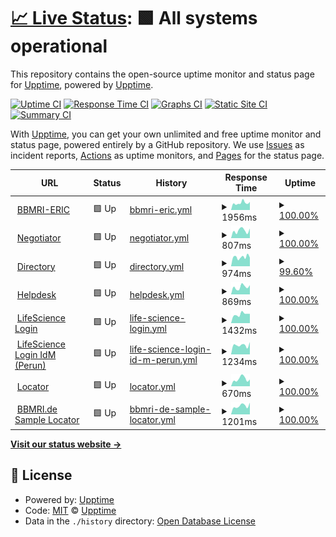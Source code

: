# [📈 Live Status](https://status.bbmri-eric.eu): <!--live status--> **🟩 All systems operational**

This repository contains the open-source uptime monitor and status page for [Upptime](https://upptime.js.org), powered by [Upptime](https://github.com/upptime/upptime).

[![Uptime CI](https://github.com/bbmri-eric/status/workflows/Uptime%20CI/badge.svg)](https://github.com/bbmri-eric/status/actions?query=workflow%3A%22Uptime+CI%22)
[![Response Time CI](https://github.com/bbmri-eric/status/workflows/Response%20Time%20CI/badge.svg)](https://github.com/bbmri-eric/status/actions?query=workflow%3A%22Response+Time+CI%22)
[![Graphs CI](https://github.com/bbmri-eric/status/workflows/Graphs%20CI/badge.svg)](https://github.com/bbmri-eric/status/actions?query=workflow%3A%22Graphs+CI%22)
[![Static Site CI](https://github.com/bbmri-eric/status/workflows/Static%20Site%20CI/badge.svg)](https://github.com/bbmri-eric/status/actions?query=workflow%3A%22Static+Site+CI%22)
[![Summary CI](https://github.com/bbmri-eric/status/workflows/Summary%20CI/badge.svg)](https://github.com/bbmri-eric/status/actions?query=workflow%3A%22Summary+CI%22)

With [Upptime](https://upptime.js.org), you can get your own unlimited and free uptime monitor and status page, powered entirely by a GitHub repository. We use [Issues](https://github.com/upptime/upptime/issues) as incident reports, [Actions](https://github.com/bbmri-eric/status/actions) as uptime monitors, and [Pages](https://status.bbmri-eric.eu) for the status page.

<!--start: status pages-->
<!-- This summary is generated by Upptime (https://github.com/upptime/upptime) -->
<!-- Do not edit this manually, your changes will be overwritten -->
<!-- prettier-ignore -->
| URL | Status | History | Response Time | Uptime |
| --- | ------ | ------- | ------------- | ------ |
| <img alt="" src="https://icons.duckduckgo.com/ip3/www.bbmri-eric.eu.ico" height="13"> [BBMRI-ERIC](https://www.bbmri-eric.eu) | 🟩 Up | [bbmri-eric.yml](https://github.com/BBMRI-ERIC/status/commits/HEAD/history/bbmri-eric.yml) | <details><summary><img alt="Response time graph" src="./graphs/bbmri-eric/response-time-week.png" height="20"> 1956ms</summary><br><a href="https://status.bbmri-eric.eu/history/bbmri-eric"><img alt="Response time 2493" src="https://img.shields.io/endpoint?url=https%3A%2F%2Fraw.githubusercontent.com%2FBBMRI-ERIC%2Fstatus%2FHEAD%2Fapi%2Fbbmri-eric%2Fresponse-time.json"></a><br><a href="https://status.bbmri-eric.eu/history/bbmri-eric"><img alt="24-hour response time 2059" src="https://img.shields.io/endpoint?url=https%3A%2F%2Fraw.githubusercontent.com%2FBBMRI-ERIC%2Fstatus%2FHEAD%2Fapi%2Fbbmri-eric%2Fresponse-time-day.json"></a><br><a href="https://status.bbmri-eric.eu/history/bbmri-eric"><img alt="7-day response time 1956" src="https://img.shields.io/endpoint?url=https%3A%2F%2Fraw.githubusercontent.com%2FBBMRI-ERIC%2Fstatus%2FHEAD%2Fapi%2Fbbmri-eric%2Fresponse-time-week.json"></a><br><a href="https://status.bbmri-eric.eu/history/bbmri-eric"><img alt="30-day response time 1947" src="https://img.shields.io/endpoint?url=https%3A%2F%2Fraw.githubusercontent.com%2FBBMRI-ERIC%2Fstatus%2FHEAD%2Fapi%2Fbbmri-eric%2Fresponse-time-month.json"></a><br><a href="https://status.bbmri-eric.eu/history/bbmri-eric"><img alt="1-year response time 2496" src="https://img.shields.io/endpoint?url=https%3A%2F%2Fraw.githubusercontent.com%2FBBMRI-ERIC%2Fstatus%2FHEAD%2Fapi%2Fbbmri-eric%2Fresponse-time-year.json"></a></details> | <details><summary><a href="https://status.bbmri-eric.eu/history/bbmri-eric">100.00%</a></summary><a href="https://status.bbmri-eric.eu/history/bbmri-eric"><img alt="All-time uptime 97.26%" src="https://img.shields.io/endpoint?url=https%3A%2F%2Fraw.githubusercontent.com%2FBBMRI-ERIC%2Fstatus%2FHEAD%2Fapi%2Fbbmri-eric%2Fuptime.json"></a><br><a href="https://status.bbmri-eric.eu/history/bbmri-eric"><img alt="24-hour uptime 100.00%" src="https://img.shields.io/endpoint?url=https%3A%2F%2Fraw.githubusercontent.com%2FBBMRI-ERIC%2Fstatus%2FHEAD%2Fapi%2Fbbmri-eric%2Fuptime-day.json"></a><br><a href="https://status.bbmri-eric.eu/history/bbmri-eric"><img alt="7-day uptime 100.00%" src="https://img.shields.io/endpoint?url=https%3A%2F%2Fraw.githubusercontent.com%2FBBMRI-ERIC%2Fstatus%2FHEAD%2Fapi%2Fbbmri-eric%2Fuptime-week.json"></a><br><a href="https://status.bbmri-eric.eu/history/bbmri-eric"><img alt="30-day uptime 100.00%" src="https://img.shields.io/endpoint?url=https%3A%2F%2Fraw.githubusercontent.com%2FBBMRI-ERIC%2Fstatus%2FHEAD%2Fapi%2Fbbmri-eric%2Fuptime-month.json"></a><br><a href="https://status.bbmri-eric.eu/history/bbmri-eric"><img alt="1-year uptime 99.86%" src="https://img.shields.io/endpoint?url=https%3A%2F%2Fraw.githubusercontent.com%2FBBMRI-ERIC%2Fstatus%2FHEAD%2Fapi%2Fbbmri-eric%2Fuptime-year.json"></a></details>
| <img alt="" src="https://icons.duckduckgo.com/ip3/negotiator.bbmri-eric.eu.ico" height="13"> [Negotiator](https://negotiator.bbmri-eric.eu) | 🟩 Up | [negotiator.yml](https://github.com/BBMRI-ERIC/status/commits/HEAD/history/negotiator.yml) | <details><summary><img alt="Response time graph" src="./graphs/negotiator/response-time-week.png" height="20"> 807ms</summary><br><a href="https://status.bbmri-eric.eu/history/negotiator"><img alt="Response time 788" src="https://img.shields.io/endpoint?url=https%3A%2F%2Fraw.githubusercontent.com%2FBBMRI-ERIC%2Fstatus%2FHEAD%2Fapi%2Fnegotiator%2Fresponse-time.json"></a><br><a href="https://status.bbmri-eric.eu/history/negotiator"><img alt="24-hour response time 646" src="https://img.shields.io/endpoint?url=https%3A%2F%2Fraw.githubusercontent.com%2FBBMRI-ERIC%2Fstatus%2FHEAD%2Fapi%2Fnegotiator%2Fresponse-time-day.json"></a><br><a href="https://status.bbmri-eric.eu/history/negotiator"><img alt="7-day response time 807" src="https://img.shields.io/endpoint?url=https%3A%2F%2Fraw.githubusercontent.com%2FBBMRI-ERIC%2Fstatus%2FHEAD%2Fapi%2Fnegotiator%2Fresponse-time-week.json"></a><br><a href="https://status.bbmri-eric.eu/history/negotiator"><img alt="30-day response time 725" src="https://img.shields.io/endpoint?url=https%3A%2F%2Fraw.githubusercontent.com%2FBBMRI-ERIC%2Fstatus%2FHEAD%2Fapi%2Fnegotiator%2Fresponse-time-month.json"></a><br><a href="https://status.bbmri-eric.eu/history/negotiator"><img alt="1-year response time 776" src="https://img.shields.io/endpoint?url=https%3A%2F%2Fraw.githubusercontent.com%2FBBMRI-ERIC%2Fstatus%2FHEAD%2Fapi%2Fnegotiator%2Fresponse-time-year.json"></a></details> | <details><summary><a href="https://status.bbmri-eric.eu/history/negotiator">100.00%</a></summary><a href="https://status.bbmri-eric.eu/history/negotiator"><img alt="All-time uptime 99.94%" src="https://img.shields.io/endpoint?url=https%3A%2F%2Fraw.githubusercontent.com%2FBBMRI-ERIC%2Fstatus%2FHEAD%2Fapi%2Fnegotiator%2Fuptime.json"></a><br><a href="https://status.bbmri-eric.eu/history/negotiator"><img alt="24-hour uptime 100.00%" src="https://img.shields.io/endpoint?url=https%3A%2F%2Fraw.githubusercontent.com%2FBBMRI-ERIC%2Fstatus%2FHEAD%2Fapi%2Fnegotiator%2Fuptime-day.json"></a><br><a href="https://status.bbmri-eric.eu/history/negotiator"><img alt="7-day uptime 100.00%" src="https://img.shields.io/endpoint?url=https%3A%2F%2Fraw.githubusercontent.com%2FBBMRI-ERIC%2Fstatus%2FHEAD%2Fapi%2Fnegotiator%2Fuptime-week.json"></a><br><a href="https://status.bbmri-eric.eu/history/negotiator"><img alt="30-day uptime 100.00%" src="https://img.shields.io/endpoint?url=https%3A%2F%2Fraw.githubusercontent.com%2FBBMRI-ERIC%2Fstatus%2FHEAD%2Fapi%2Fnegotiator%2Fuptime-month.json"></a><br><a href="https://status.bbmri-eric.eu/history/negotiator"><img alt="1-year uptime 100.00%" src="https://img.shields.io/endpoint?url=https%3A%2F%2Fraw.githubusercontent.com%2FBBMRI-ERIC%2Fstatus%2FHEAD%2Fapi%2Fnegotiator%2Fuptime-year.json"></a></details>
| <img alt="" src="https://icons.duckduckgo.com/ip3/directory.bbmri-eric.eu.ico" height="13"> [Directory](https://directory.bbmri-eric.eu) | 🟩 Up | [directory.yml](https://github.com/BBMRI-ERIC/status/commits/HEAD/history/directory.yml) | <details><summary><img alt="Response time graph" src="./graphs/directory/response-time-week.png" height="20"> 974ms</summary><br><a href="https://status.bbmri-eric.eu/history/directory"><img alt="Response time 979" src="https://img.shields.io/endpoint?url=https%3A%2F%2Fraw.githubusercontent.com%2FBBMRI-ERIC%2Fstatus%2FHEAD%2Fapi%2Fdirectory%2Fresponse-time.json"></a><br><a href="https://status.bbmri-eric.eu/history/directory"><img alt="24-hour response time 823" src="https://img.shields.io/endpoint?url=https%3A%2F%2Fraw.githubusercontent.com%2FBBMRI-ERIC%2Fstatus%2FHEAD%2Fapi%2Fdirectory%2Fresponse-time-day.json"></a><br><a href="https://status.bbmri-eric.eu/history/directory"><img alt="7-day response time 974" src="https://img.shields.io/endpoint?url=https%3A%2F%2Fraw.githubusercontent.com%2FBBMRI-ERIC%2Fstatus%2FHEAD%2Fapi%2Fdirectory%2Fresponse-time-week.json"></a><br><a href="https://status.bbmri-eric.eu/history/directory"><img alt="30-day response time 1053" src="https://img.shields.io/endpoint?url=https%3A%2F%2Fraw.githubusercontent.com%2FBBMRI-ERIC%2Fstatus%2FHEAD%2Fapi%2Fdirectory%2Fresponse-time-month.json"></a><br><a href="https://status.bbmri-eric.eu/history/directory"><img alt="1-year response time 979" src="https://img.shields.io/endpoint?url=https%3A%2F%2Fraw.githubusercontent.com%2FBBMRI-ERIC%2Fstatus%2FHEAD%2Fapi%2Fdirectory%2Fresponse-time-year.json"></a></details> | <details><summary><a href="https://status.bbmri-eric.eu/history/directory">99.60%</a></summary><a href="https://status.bbmri-eric.eu/history/directory"><img alt="All-time uptime 99.39%" src="https://img.shields.io/endpoint?url=https%3A%2F%2Fraw.githubusercontent.com%2FBBMRI-ERIC%2Fstatus%2FHEAD%2Fapi%2Fdirectory%2Fuptime.json"></a><br><a href="https://status.bbmri-eric.eu/history/directory"><img alt="24-hour uptime 100.00%" src="https://img.shields.io/endpoint?url=https%3A%2F%2Fraw.githubusercontent.com%2FBBMRI-ERIC%2Fstatus%2FHEAD%2Fapi%2Fdirectory%2Fuptime-day.json"></a><br><a href="https://status.bbmri-eric.eu/history/directory"><img alt="7-day uptime 99.60%" src="https://img.shields.io/endpoint?url=https%3A%2F%2Fraw.githubusercontent.com%2FBBMRI-ERIC%2Fstatus%2FHEAD%2Fapi%2Fdirectory%2Fuptime-week.json"></a><br><a href="https://status.bbmri-eric.eu/history/directory"><img alt="30-day uptime 99.91%" src="https://img.shields.io/endpoint?url=https%3A%2F%2Fraw.githubusercontent.com%2FBBMRI-ERIC%2Fstatus%2FHEAD%2Fapi%2Fdirectory%2Fuptime-month.json"></a><br><a href="https://status.bbmri-eric.eu/history/directory"><img alt="1-year uptime 99.30%" src="https://img.shields.io/endpoint?url=https%3A%2F%2Fraw.githubusercontent.com%2FBBMRI-ERIC%2Fstatus%2FHEAD%2Fapi%2Fdirectory%2Fuptime-year.json"></a></details>
| <img alt="" src="https://icons.duckduckgo.com/ip3/helpdesk.bbmri-eric.eu.ico" height="13"> [Helpdesk](https://helpdesk.bbmri-eric.eu/RT) | 🟩 Up | [helpdesk.yml](https://github.com/BBMRI-ERIC/status/commits/HEAD/history/helpdesk.yml) | <details><summary><img alt="Response time graph" src="./graphs/helpdesk/response-time-week.png" height="20"> 869ms</summary><br><a href="https://status.bbmri-eric.eu/history/helpdesk"><img alt="Response time 849" src="https://img.shields.io/endpoint?url=https%3A%2F%2Fraw.githubusercontent.com%2FBBMRI-ERIC%2Fstatus%2FHEAD%2Fapi%2Fhelpdesk%2Fresponse-time.json"></a><br><a href="https://status.bbmri-eric.eu/history/helpdesk"><img alt="24-hour response time 575" src="https://img.shields.io/endpoint?url=https%3A%2F%2Fraw.githubusercontent.com%2FBBMRI-ERIC%2Fstatus%2FHEAD%2Fapi%2Fhelpdesk%2Fresponse-time-day.json"></a><br><a href="https://status.bbmri-eric.eu/history/helpdesk"><img alt="7-day response time 869" src="https://img.shields.io/endpoint?url=https%3A%2F%2Fraw.githubusercontent.com%2FBBMRI-ERIC%2Fstatus%2FHEAD%2Fapi%2Fhelpdesk%2Fresponse-time-week.json"></a><br><a href="https://status.bbmri-eric.eu/history/helpdesk"><img alt="30-day response time 801" src="https://img.shields.io/endpoint?url=https%3A%2F%2Fraw.githubusercontent.com%2FBBMRI-ERIC%2Fstatus%2FHEAD%2Fapi%2Fhelpdesk%2Fresponse-time-month.json"></a><br><a href="https://status.bbmri-eric.eu/history/helpdesk"><img alt="1-year response time 866" src="https://img.shields.io/endpoint?url=https%3A%2F%2Fraw.githubusercontent.com%2FBBMRI-ERIC%2Fstatus%2FHEAD%2Fapi%2Fhelpdesk%2Fresponse-time-year.json"></a></details> | <details><summary><a href="https://status.bbmri-eric.eu/history/helpdesk">100.00%</a></summary><a href="https://status.bbmri-eric.eu/history/helpdesk"><img alt="All-time uptime 99.85%" src="https://img.shields.io/endpoint?url=https%3A%2F%2Fraw.githubusercontent.com%2FBBMRI-ERIC%2Fstatus%2FHEAD%2Fapi%2Fhelpdesk%2Fuptime.json"></a><br><a href="https://status.bbmri-eric.eu/history/helpdesk"><img alt="24-hour uptime 100.00%" src="https://img.shields.io/endpoint?url=https%3A%2F%2Fraw.githubusercontent.com%2FBBMRI-ERIC%2Fstatus%2FHEAD%2Fapi%2Fhelpdesk%2Fuptime-day.json"></a><br><a href="https://status.bbmri-eric.eu/history/helpdesk"><img alt="7-day uptime 100.00%" src="https://img.shields.io/endpoint?url=https%3A%2F%2Fraw.githubusercontent.com%2FBBMRI-ERIC%2Fstatus%2FHEAD%2Fapi%2Fhelpdesk%2Fuptime-week.json"></a><br><a href="https://status.bbmri-eric.eu/history/helpdesk"><img alt="30-day uptime 100.00%" src="https://img.shields.io/endpoint?url=https%3A%2F%2Fraw.githubusercontent.com%2FBBMRI-ERIC%2Fstatus%2FHEAD%2Fapi%2Fhelpdesk%2Fuptime-month.json"></a><br><a href="https://status.bbmri-eric.eu/history/helpdesk"><img alt="1-year uptime 99.79%" src="https://img.shields.io/endpoint?url=https%3A%2F%2Fraw.githubusercontent.com%2FBBMRI-ERIC%2Fstatus%2FHEAD%2Fapi%2Fhelpdesk%2Fuptime-year.json"></a></details>
| <img alt="" src="https://lifescience-ri.eu/fileadmin/lifescience-ri/media/Images/login-grey-wide.jpg.png" height="13"> [LifeScience Login](https://login.aai.lifescience-ri.eu/oidc/.well-known/openid-configuration) | 🟩 Up | [life-science-login.yml](https://github.com/BBMRI-ERIC/status/commits/HEAD/history/life-science-login.yml) | <details><summary><img alt="Response time graph" src="./graphs/life-science-login/response-time-week.png" height="20"> 1432ms</summary><br><a href="https://status.bbmri-eric.eu/history/life-science-login"><img alt="Response time 1492" src="https://img.shields.io/endpoint?url=https%3A%2F%2Fraw.githubusercontent.com%2FBBMRI-ERIC%2Fstatus%2FHEAD%2Fapi%2Flife-science-login%2Fresponse-time.json"></a><br><a href="https://status.bbmri-eric.eu/history/life-science-login"><img alt="24-hour response time 1451" src="https://img.shields.io/endpoint?url=https%3A%2F%2Fraw.githubusercontent.com%2FBBMRI-ERIC%2Fstatus%2FHEAD%2Fapi%2Flife-science-login%2Fresponse-time-day.json"></a><br><a href="https://status.bbmri-eric.eu/history/life-science-login"><img alt="7-day response time 1432" src="https://img.shields.io/endpoint?url=https%3A%2F%2Fraw.githubusercontent.com%2FBBMRI-ERIC%2Fstatus%2FHEAD%2Fapi%2Flife-science-login%2Fresponse-time-week.json"></a><br><a href="https://status.bbmri-eric.eu/history/life-science-login"><img alt="30-day response time 1318" src="https://img.shields.io/endpoint?url=https%3A%2F%2Fraw.githubusercontent.com%2FBBMRI-ERIC%2Fstatus%2FHEAD%2Fapi%2Flife-science-login%2Fresponse-time-month.json"></a><br><a href="https://status.bbmri-eric.eu/history/life-science-login"><img alt="1-year response time 1407" src="https://img.shields.io/endpoint?url=https%3A%2F%2Fraw.githubusercontent.com%2FBBMRI-ERIC%2Fstatus%2FHEAD%2Fapi%2Flife-science-login%2Fresponse-time-year.json"></a></details> | <details><summary><a href="https://status.bbmri-eric.eu/history/life-science-login">100.00%</a></summary><a href="https://status.bbmri-eric.eu/history/life-science-login"><img alt="All-time uptime 99.94%" src="https://img.shields.io/endpoint?url=https%3A%2F%2Fraw.githubusercontent.com%2FBBMRI-ERIC%2Fstatus%2FHEAD%2Fapi%2Flife-science-login%2Fuptime.json"></a><br><a href="https://status.bbmri-eric.eu/history/life-science-login"><img alt="24-hour uptime 100.00%" src="https://img.shields.io/endpoint?url=https%3A%2F%2Fraw.githubusercontent.com%2FBBMRI-ERIC%2Fstatus%2FHEAD%2Fapi%2Flife-science-login%2Fuptime-day.json"></a><br><a href="https://status.bbmri-eric.eu/history/life-science-login"><img alt="7-day uptime 100.00%" src="https://img.shields.io/endpoint?url=https%3A%2F%2Fraw.githubusercontent.com%2FBBMRI-ERIC%2Fstatus%2FHEAD%2Fapi%2Flife-science-login%2Fuptime-week.json"></a><br><a href="https://status.bbmri-eric.eu/history/life-science-login"><img alt="30-day uptime 100.00%" src="https://img.shields.io/endpoint?url=https%3A%2F%2Fraw.githubusercontent.com%2FBBMRI-ERIC%2Fstatus%2FHEAD%2Fapi%2Flife-science-login%2Fuptime-month.json"></a><br><a href="https://status.bbmri-eric.eu/history/life-science-login"><img alt="1-year uptime 99.94%" src="https://img.shields.io/endpoint?url=https%3A%2F%2Fraw.githubusercontent.com%2FBBMRI-ERIC%2Fstatus%2FHEAD%2Fapi%2Flife-science-login%2Fuptime-year.json"></a></details>
| <img alt="" src="https://perun.aai.lifescience-ri.eu/assets/img/perun.ico" height="13"> [LifeScience Login IdM (Perun)](https://perun.aai.lifescience-ri.eu) | 🟩 Up | [life-science-login-id-m-perun.yml](https://github.com/BBMRI-ERIC/status/commits/HEAD/history/life-science-login-id-m-perun.yml) | <details><summary><img alt="Response time graph" src="./graphs/life-science-login-id-m-perun/response-time-week.png" height="20"> 1234ms</summary><br><a href="https://status.bbmri-eric.eu/history/life-science-login-id-m-perun"><img alt="Response time 1480" src="https://img.shields.io/endpoint?url=https%3A%2F%2Fraw.githubusercontent.com%2FBBMRI-ERIC%2Fstatus%2FHEAD%2Fapi%2Flife-science-login-id-m-perun%2Fresponse-time.json"></a><br><a href="https://status.bbmri-eric.eu/history/life-science-login-id-m-perun"><img alt="24-hour response time 851" src="https://img.shields.io/endpoint?url=https%3A%2F%2Fraw.githubusercontent.com%2FBBMRI-ERIC%2Fstatus%2FHEAD%2Fapi%2Flife-science-login-id-m-perun%2Fresponse-time-day.json"></a><br><a href="https://status.bbmri-eric.eu/history/life-science-login-id-m-perun"><img alt="7-day response time 1234" src="https://img.shields.io/endpoint?url=https%3A%2F%2Fraw.githubusercontent.com%2FBBMRI-ERIC%2Fstatus%2FHEAD%2Fapi%2Flife-science-login-id-m-perun%2Fresponse-time-week.json"></a><br><a href="https://status.bbmri-eric.eu/history/life-science-login-id-m-perun"><img alt="30-day response time 1152" src="https://img.shields.io/endpoint?url=https%3A%2F%2Fraw.githubusercontent.com%2FBBMRI-ERIC%2Fstatus%2FHEAD%2Fapi%2Flife-science-login-id-m-perun%2Fresponse-time-month.json"></a><br><a href="https://status.bbmri-eric.eu/history/life-science-login-id-m-perun"><img alt="1-year response time 1188" src="https://img.shields.io/endpoint?url=https%3A%2F%2Fraw.githubusercontent.com%2FBBMRI-ERIC%2Fstatus%2FHEAD%2Fapi%2Flife-science-login-id-m-perun%2Fresponse-time-year.json"></a></details> | <details><summary><a href="https://status.bbmri-eric.eu/history/life-science-login-id-m-perun">100.00%</a></summary><a href="https://status.bbmri-eric.eu/history/life-science-login-id-m-perun"><img alt="All-time uptime 99.75%" src="https://img.shields.io/endpoint?url=https%3A%2F%2Fraw.githubusercontent.com%2FBBMRI-ERIC%2Fstatus%2FHEAD%2Fapi%2Flife-science-login-id-m-perun%2Fuptime.json"></a><br><a href="https://status.bbmri-eric.eu/history/life-science-login-id-m-perun"><img alt="24-hour uptime 100.00%" src="https://img.shields.io/endpoint?url=https%3A%2F%2Fraw.githubusercontent.com%2FBBMRI-ERIC%2Fstatus%2FHEAD%2Fapi%2Flife-science-login-id-m-perun%2Fuptime-day.json"></a><br><a href="https://status.bbmri-eric.eu/history/life-science-login-id-m-perun"><img alt="7-day uptime 100.00%" src="https://img.shields.io/endpoint?url=https%3A%2F%2Fraw.githubusercontent.com%2FBBMRI-ERIC%2Fstatus%2FHEAD%2Fapi%2Flife-science-login-id-m-perun%2Fuptime-week.json"></a><br><a href="https://status.bbmri-eric.eu/history/life-science-login-id-m-perun"><img alt="30-day uptime 100.00%" src="https://img.shields.io/endpoint?url=https%3A%2F%2Fraw.githubusercontent.com%2FBBMRI-ERIC%2Fstatus%2FHEAD%2Fapi%2Flife-science-login-id-m-perun%2Fuptime-month.json"></a><br><a href="https://status.bbmri-eric.eu/history/life-science-login-id-m-perun"><img alt="1-year uptime 99.98%" src="https://img.shields.io/endpoint?url=https%3A%2F%2Fraw.githubusercontent.com%2FBBMRI-ERIC%2Fstatus%2FHEAD%2Fapi%2Flife-science-login-id-m-perun%2Fuptime-year.json"></a></details>
| <img alt="" src="https://icons.duckduckgo.com/ip3/locator.bbmri-eric.eu.ico" height="13"> [Locator](https://locator.bbmri-eric.eu) | 🟩 Up | [locator.yml](https://github.com/BBMRI-ERIC/status/commits/HEAD/history/locator.yml) | <details><summary><img alt="Response time graph" src="./graphs/locator/response-time-week.png" height="20"> 670ms</summary><br><a href="https://status.bbmri-eric.eu/history/locator"><img alt="Response time 694" src="https://img.shields.io/endpoint?url=https%3A%2F%2Fraw.githubusercontent.com%2FBBMRI-ERIC%2Fstatus%2FHEAD%2Fapi%2Flocator%2Fresponse-time.json"></a><br><a href="https://status.bbmri-eric.eu/history/locator"><img alt="24-hour response time 441" src="https://img.shields.io/endpoint?url=https%3A%2F%2Fraw.githubusercontent.com%2FBBMRI-ERIC%2Fstatus%2FHEAD%2Fapi%2Flocator%2Fresponse-time-day.json"></a><br><a href="https://status.bbmri-eric.eu/history/locator"><img alt="7-day response time 670" src="https://img.shields.io/endpoint?url=https%3A%2F%2Fraw.githubusercontent.com%2FBBMRI-ERIC%2Fstatus%2FHEAD%2Fapi%2Flocator%2Fresponse-time-week.json"></a><br><a href="https://status.bbmri-eric.eu/history/locator"><img alt="30-day response time 641" src="https://img.shields.io/endpoint?url=https%3A%2F%2Fraw.githubusercontent.com%2FBBMRI-ERIC%2Fstatus%2FHEAD%2Fapi%2Flocator%2Fresponse-time-month.json"></a><br><a href="https://status.bbmri-eric.eu/history/locator"><img alt="1-year response time 694" src="https://img.shields.io/endpoint?url=https%3A%2F%2Fraw.githubusercontent.com%2FBBMRI-ERIC%2Fstatus%2FHEAD%2Fapi%2Flocator%2Fresponse-time-year.json"></a></details> | <details><summary><a href="https://status.bbmri-eric.eu/history/locator">100.00%</a></summary><a href="https://status.bbmri-eric.eu/history/locator"><img alt="All-time uptime 96.75%" src="https://img.shields.io/endpoint?url=https%3A%2F%2Fraw.githubusercontent.com%2FBBMRI-ERIC%2Fstatus%2FHEAD%2Fapi%2Flocator%2Fuptime.json"></a><br><a href="https://status.bbmri-eric.eu/history/locator"><img alt="24-hour uptime 100.00%" src="https://img.shields.io/endpoint?url=https%3A%2F%2Fraw.githubusercontent.com%2FBBMRI-ERIC%2Fstatus%2FHEAD%2Fapi%2Flocator%2Fuptime-day.json"></a><br><a href="https://status.bbmri-eric.eu/history/locator"><img alt="7-day uptime 100.00%" src="https://img.shields.io/endpoint?url=https%3A%2F%2Fraw.githubusercontent.com%2FBBMRI-ERIC%2Fstatus%2FHEAD%2Fapi%2Flocator%2Fuptime-week.json"></a><br><a href="https://status.bbmri-eric.eu/history/locator"><img alt="30-day uptime 99.94%" src="https://img.shields.io/endpoint?url=https%3A%2F%2Fraw.githubusercontent.com%2FBBMRI-ERIC%2Fstatus%2FHEAD%2Fapi%2Flocator%2Fuptime-month.json"></a><br><a href="https://status.bbmri-eric.eu/history/locator"><img alt="1-year uptime 96.77%" src="https://img.shields.io/endpoint?url=https%3A%2F%2Fraw.githubusercontent.com%2FBBMRI-ERIC%2Fstatus%2FHEAD%2Fapi%2Flocator%2Fuptime-year.json"></a></details>
| <img alt="" src="https://icons.duckduckgo.com/ip3/samplelocator.bbmri.de.ico" height="13"> [BBMRI.de Sample Locator](https://samplelocator.bbmri.de) | 🟩 Up | [bbmri-de-sample-locator.yml](https://github.com/BBMRI-ERIC/status/commits/HEAD/history/bbmri-de-sample-locator.yml) | <details><summary><img alt="Response time graph" src="./graphs/bbmri-de-sample-locator/response-time-week.png" height="20"> 1201ms</summary><br><a href="https://status.bbmri-eric.eu/history/bbmri-de-sample-locator"><img alt="Response time 1348" src="https://img.shields.io/endpoint?url=https%3A%2F%2Fraw.githubusercontent.com%2FBBMRI-ERIC%2Fstatus%2FHEAD%2Fapi%2Fbbmri-de-sample-locator%2Fresponse-time.json"></a><br><a href="https://status.bbmri-eric.eu/history/bbmri-de-sample-locator"><img alt="24-hour response time 960" src="https://img.shields.io/endpoint?url=https%3A%2F%2Fraw.githubusercontent.com%2FBBMRI-ERIC%2Fstatus%2FHEAD%2Fapi%2Fbbmri-de-sample-locator%2Fresponse-time-day.json"></a><br><a href="https://status.bbmri-eric.eu/history/bbmri-de-sample-locator"><img alt="7-day response time 1201" src="https://img.shields.io/endpoint?url=https%3A%2F%2Fraw.githubusercontent.com%2FBBMRI-ERIC%2Fstatus%2FHEAD%2Fapi%2Fbbmri-de-sample-locator%2Fresponse-time-week.json"></a><br><a href="https://status.bbmri-eric.eu/history/bbmri-de-sample-locator"><img alt="30-day response time 1221" src="https://img.shields.io/endpoint?url=https%3A%2F%2Fraw.githubusercontent.com%2FBBMRI-ERIC%2Fstatus%2FHEAD%2Fapi%2Fbbmri-de-sample-locator%2Fresponse-time-month.json"></a><br><a href="https://status.bbmri-eric.eu/history/bbmri-de-sample-locator"><img alt="1-year response time 1411" src="https://img.shields.io/endpoint?url=https%3A%2F%2Fraw.githubusercontent.com%2FBBMRI-ERIC%2Fstatus%2FHEAD%2Fapi%2Fbbmri-de-sample-locator%2Fresponse-time-year.json"></a></details> | <details><summary><a href="https://status.bbmri-eric.eu/history/bbmri-de-sample-locator">100.00%</a></summary><a href="https://status.bbmri-eric.eu/history/bbmri-de-sample-locator"><img alt="All-time uptime 98.86%" src="https://img.shields.io/endpoint?url=https%3A%2F%2Fraw.githubusercontent.com%2FBBMRI-ERIC%2Fstatus%2FHEAD%2Fapi%2Fbbmri-de-sample-locator%2Fuptime.json"></a><br><a href="https://status.bbmri-eric.eu/history/bbmri-de-sample-locator"><img alt="24-hour uptime 100.00%" src="https://img.shields.io/endpoint?url=https%3A%2F%2Fraw.githubusercontent.com%2FBBMRI-ERIC%2Fstatus%2FHEAD%2Fapi%2Fbbmri-de-sample-locator%2Fuptime-day.json"></a><br><a href="https://status.bbmri-eric.eu/history/bbmri-de-sample-locator"><img alt="7-day uptime 100.00%" src="https://img.shields.io/endpoint?url=https%3A%2F%2Fraw.githubusercontent.com%2FBBMRI-ERIC%2Fstatus%2FHEAD%2Fapi%2Fbbmri-de-sample-locator%2Fuptime-week.json"></a><br><a href="https://status.bbmri-eric.eu/history/bbmri-de-sample-locator"><img alt="30-day uptime 100.00%" src="https://img.shields.io/endpoint?url=https%3A%2F%2Fraw.githubusercontent.com%2FBBMRI-ERIC%2Fstatus%2FHEAD%2Fapi%2Fbbmri-de-sample-locator%2Fuptime-month.json"></a><br><a href="https://status.bbmri-eric.eu/history/bbmri-de-sample-locator"><img alt="1-year uptime 99.88%" src="https://img.shields.io/endpoint?url=https%3A%2F%2Fraw.githubusercontent.com%2FBBMRI-ERIC%2Fstatus%2FHEAD%2Fapi%2Fbbmri-de-sample-locator%2Fuptime-year.json"></a></details>

<!--end: status pages-->

[**Visit our status website →**](https://status.bbmri-eric.eu)

## 📄 License

- Powered by: [Upptime](https://github.com/upptime/upptime)
- Code: [MIT](./LICENSE) © [Upptime](https://upptime.js.org)
- Data in the `./history` directory: [Open Database License](https://opendatacommons.org/licenses/odbl/1-0/)
